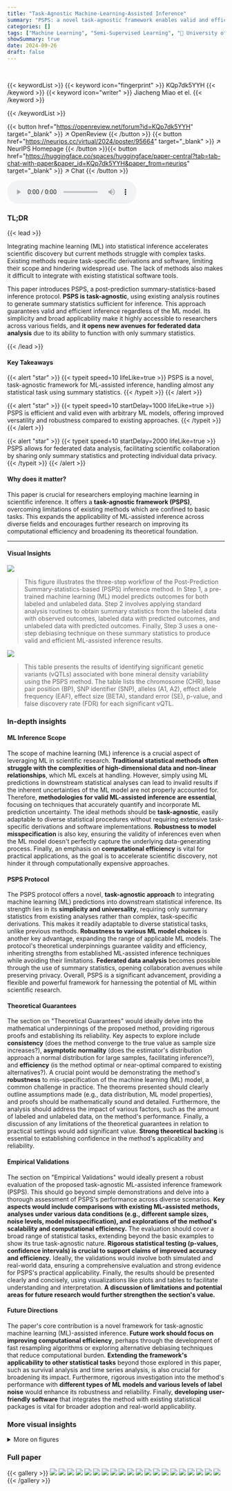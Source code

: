 ```yaml
---
title: "Task-Agnostic Machine-Learning-Assisted Inference"
summary: "PSPS: a novel task-agnostic framework enables valid and efficient ML-assisted statistical inference for virtually any task, simply using summary statistics from existing analysis routines!"
categories: []
tags: ["Machine Learning", "Semi-Supervised Learning", "🏢 University of Wisconsin-Madison",]
showSummary: true
date: 2024-09-26
draft: false
---
```


<br>

{{< keywordList >}}
{{< keyword icon="fingerprint" >}} KQp7dk5YYH {{< /keyword >}}
{{< keyword icon="writer" >}} Jiacheng Miao et el. {{< /keyword >}}
 
{{< /keywordList >}}

{{< button href="https://openreview.net/forum?id=KQp7dk5YYH" target="_blank" >}}
↗ OpenReview
{{< /button >}}
{{< button href="https://neurips.cc/virtual/2024/poster/95664" target="_blank" >}}
↗ NeurIPS Homepage
{{< /button >}}{{< button href="https://huggingface.co/spaces/huggingface/paper-central?tab=tab-chat-with-paper&paper_id=KQp7dk5YYH&paper_from=neurips" target="_blank" >}}
↗ Chat
{{< /button >}}



<audio controls>
    <source src="https://ai-paper-reviewer.com/KQp7dk5YYH/podcast.wav" type="audio/wav">
    Your browser does not support the audio element.
</audio>


### TL;DR


{{< lead >}}

Integrating machine learning (ML) into statistical inference accelerates scientific discovery but current methods struggle with complex tasks.  Existing methods require task-specific derivations and software, limiting their scope and hindering widespread use.  The lack of methods also makes it difficult to integrate with existing statistical software tools.



This paper introduces PSPS, a post-prediction summary-statistics-based inference protocol. **PSPS is task-agnostic**, using existing analysis routines to generate summary statistics sufficient for inference.  This approach guarantees valid and efficient inference regardless of the ML model.  Its simplicity and broad applicability make it highly accessible to researchers across various fields, and **it opens new avenues for federated data analysis** due to its ability to function with only summary statistics.

{{< /lead >}}


#### Key Takeaways

{{< alert "star" >}}
{{< typeit speed=10 lifeLike=true >}} PSPS is a novel, task-agnostic framework for ML-assisted inference, handling almost any statistical task using summary statistics. {{< /typeit >}}
{{< /alert >}}

{{< alert "star" >}}
{{< typeit speed=10 startDelay=1000 lifeLike=true >}} PSPS is efficient and valid even with arbitrary ML models, offering improved versatility and robustness compared to existing approaches. {{< /typeit >}}
{{< /alert >}}

{{< alert "star" >}}
{{< typeit speed=10 startDelay=2000 lifeLike=true >}} PSPS allows for federated data analysis, facilitating scientific collaboration by sharing only summary statistics and protecting individual data privacy. {{< /typeit >}}
{{< /alert >}}

#### Why does it matter?
This paper is crucial for researchers employing machine learning in scientific inference.  It offers a **task-agnostic framework (PSPS)**, overcoming limitations of existing methods which are confined to basic tasks.  This expands the applicability of ML-assisted inference across diverse fields and encourages further research on improving its computational efficiency and broadening its theoretical foundation.

------
#### Visual Insights



![](https://ai-paper-reviewer.com/KQp7dk5YYH/figures_2_1.jpg)

> This figure illustrates the three-step workflow of the Post-Prediction Summary-statistics-based (PSPS) inference method.  In Step 1, a pre-trained machine learning (ML) model predicts outcomes for both labeled and unlabeled data. Step 2 involves applying standard analysis routines to obtain summary statistics from the labeled data with observed outcomes, labeled data with predicted outcomes, and unlabeled data with predicted outcomes. Finally, Step 3 uses a one-step debiasing technique on these summary statistics to produce valid and efficient ML-assisted inference results.





![](https://ai-paper-reviewer.com/KQp7dk5YYH/tables_19_1.jpg)

> This table presents the results of identifying significant genetic variants (vQTLs) associated with bone mineral density variability using the PSPS method.  The table lists the chromosome (CHR), base pair position (BP), SNP identifier (SNP), alleles (A1, A2), effect allele frequency (EAF), effect size (BETA), standard error (SE), p-value, and false discovery rate (FDR) for each significant vQTL.





### In-depth insights


#### ML Inference Scope
The scope of machine learning (ML) inference is a crucial aspect of leveraging ML in scientific research.  **Traditional statistical methods often struggle with the complexities of high-dimensional data and non-linear relationships**, which ML excels at handling.  However, simply using ML predictions in downstream statistical analyses can lead to invalid results if the inherent uncertainties of the ML model are not properly accounted for.  Therefore, **methodologies for valid ML-assisted inference are essential**, focusing on techniques that accurately quantify and incorporate ML prediction uncertainty. The ideal methods should be **task-agnostic**, easily adaptable to diverse statistical procedures without requiring extensive task-specific derivations and software implementations.  **Robustness to model misspecification** is also key, ensuring the validity of inferences even when the ML model doesn't perfectly capture the underlying data-generating process.  Finally, an emphasis on **computational efficiency** is vital for practical applications, as the goal is to accelerate scientific discovery, not hinder it through computationally expensive approaches.

#### PSPS Protocol
The PSPS protocol offers a novel, **task-agnostic approach** to integrating machine learning (ML) predictions into downstream statistical inference.  Its strength lies in its **simplicity and universality**, requiring only summary statistics from existing analyses rather than complex, task-specific derivations. This makes it readily adaptable to diverse statistical tasks, unlike previous methods.  **Robustness to various ML model choices** is another key advantage, expanding the range of applicable ML models. The protocol's theoretical underpinnings guarantee validity and efficiency, inheriting strengths from established ML-assisted inference techniques while avoiding their limitations.  **Federated data analysis** becomes possible through the use of summary statistics, opening collaboration avenues while preserving privacy.  Overall, PSPS is a significant advancement, providing a flexible and powerful framework for harnessing the potential of ML within scientific research.

#### Theoretical Guarantees
The section on "Theoretical Guarantees" would ideally delve into the mathematical underpinnings of the proposed method, providing rigorous proofs and establishing its reliability.  Key aspects to explore include **consistency** (does the method converge to the true value as sample size increases?), **asymptotic normality** (does the estimator's distribution approach a normal distribution for large samples, facilitating inference?), and **efficiency** (is the method optimal or near-optimal compared to existing alternatives?).  A crucial point would be demonstrating the method's **robustness** to mis-specification of the machine learning (ML) model, a common challenge in practice. The theorems presented should clearly outline assumptions made (e.g., data distribution, ML model properties), and proofs should be mathematically sound and detailed.  Furthermore, the analysis should address the impact of various factors, such as the amount of labeled and unlabeled data, on the method's performance.  Finally, a discussion of any limitations of the theoretical guarantees in relation to practical settings would add significant value.  **Strong theoretical backing** is essential to establishing confidence in the method's applicability and reliability.

#### Empirical Validations
The section on "Empirical Validations" would ideally present a robust evaluation of the proposed task-agnostic ML-assisted inference framework (PSPS).  This should go beyond simple demonstrations and delve into a thorough assessment of PSPS's performance across diverse scenarios.  **Key aspects would include comparisons with existing ML-assisted methods, analyses under various data conditions (e.g., different sample sizes, noise levels, model misspecification), and explorations of the method's scalability and computational efficiency.**  The evaluation should cover a broad range of statistical tasks, extending beyond the basic examples to show its true task-agnostic nature.  **Rigorous statistical testing (p-values, confidence intervals) is crucial to support claims of improved accuracy and efficiency.**  Ideally, the validations would involve both simulated and real-world data, ensuring a comprehensive evaluation and strong evidence for PSPS's practical applicability.  Finally, the results should be presented clearly and concisely, using visualizations like plots and tables to facilitate understanding and interpretation.  **A discussion of limitations and potential areas for future research would further strengthen the section's value.**

#### Future Directions
The paper's core contribution is a novel framework for task-agnostic machine learning (ML)-assisted inference.  **Future work should focus on improving computational efficiency**, perhaps through the development of fast resampling algorithms or exploring alternative debiasing techniques that reduce computational burden.  **Extending the framework's applicability to other statistical tasks** beyond those explored in this paper, such as survival analysis and time series analysis, is also crucial for broadening its impact.  Furthermore, rigorous investigation into the method's performance with **different types of ML models and various levels of label noise** would enhance its robustness and reliability.  Finally, **developing user-friendly software** that integrates the method with existing statistical packages is vital for broader adoption and real-world applicability.


### More visual insights

<details>
<summary>More on figures
</summary>


![](https://ai-paper-reviewer.com/KQp7dk5YYH/figures_8_1.jpg)

> The figure illustrates the workflow of the Post-Prediction Summary-statistics-based (PSPS) inference method for task-agnostic machine learning (ML)-assisted inference. It shows a three-step process: (1) using a pre-trained ML model to predict outcomes for both labeled and unlabeled data; (2) applying existing analysis routines (like linear regression, logistic regression, etc.) to the labeled and unlabeled data (with predicted outcomes) to obtain summary statistics; and (3) employing a one-step debiasing procedure to combine these summary statistics and produce statistically valid ML-assisted inference results.


![](https://ai-paper-reviewer.com/KQp7dk5YYH/figures_8_2.jpg)

> This figure shows the workflow of the proposed method, PSPS, for task-agnostic ML-assisted inference. It consists of three main steps: (1) using a pre-trained ML model to predict outcomes for both labeled and unlabeled data; (2) applying existing analysis routines to generate summary statistics from the labeled and unlabeled data; (3) employing a one-step debiasing procedure to produce statistically valid results using the summary statistics. The figure visually depicts the flow of data and the key steps involved in the PSPS protocol. This diagram helps in understanding the task-agnostic nature of the method, highlighting its ability to incorporate various existing analysis routines.


![](https://ai-paper-reviewer.com/KQp7dk5YYH/figures_19_1.jpg)

> This figure presents simulation results comparing different methods for ML-assisted inference on tasks already established in existing literature: mean estimation, linear regression, and logistic regression.  Panels (a-c) illustrate the coverage of 95% confidence intervals, indicating whether the true parameter value falls within the calculated interval at the nominal 95% rate.  Panels (d-f) display the width of the 95% confidence intervals for each method, showing the precision of the estimates.  The results show that PSPS provides better coverage and narrower intervals than other methods, indicating superior performance.


![](https://ai-paper-reviewer.com/KQp7dk5YYH/figures_19_2.jpg)

> This Manhattan plot visualizes the results of a genome-wide association study (GWAS) to identify genetic variants associated with the variability (vQTLs) of bone mineral density (BMD).  The x-axis represents the chromosome, and the y-axis shows the negative logarithm of the p-values for each single nucleotide polymorphism (SNP). Points above the red horizontal line indicate statistically significant associations, revealing specific genomic regions influencing BMD variability.


</details>






### Full paper

{{< gallery >}}
<img src="https://ai-paper-reviewer.com/KQp7dk5YYH/1.png" class="grid-w50 md:grid-w33 xl:grid-w25" />
<img src="https://ai-paper-reviewer.com/KQp7dk5YYH/2.png" class="grid-w50 md:grid-w33 xl:grid-w25" />
<img src="https://ai-paper-reviewer.com/KQp7dk5YYH/3.png" class="grid-w50 md:grid-w33 xl:grid-w25" />
<img src="https://ai-paper-reviewer.com/KQp7dk5YYH/4.png" class="grid-w50 md:grid-w33 xl:grid-w25" />
<img src="https://ai-paper-reviewer.com/KQp7dk5YYH/5.png" class="grid-w50 md:grid-w33 xl:grid-w25" />
<img src="https://ai-paper-reviewer.com/KQp7dk5YYH/6.png" class="grid-w50 md:grid-w33 xl:grid-w25" />
<img src="https://ai-paper-reviewer.com/KQp7dk5YYH/7.png" class="grid-w50 md:grid-w33 xl:grid-w25" />
<img src="https://ai-paper-reviewer.com/KQp7dk5YYH/8.png" class="grid-w50 md:grid-w33 xl:grid-w25" />
<img src="https://ai-paper-reviewer.com/KQp7dk5YYH/9.png" class="grid-w50 md:grid-w33 xl:grid-w25" />
<img src="https://ai-paper-reviewer.com/KQp7dk5YYH/10.png" class="grid-w50 md:grid-w33 xl:grid-w25" />
<img src="https://ai-paper-reviewer.com/KQp7dk5YYH/11.png" class="grid-w50 md:grid-w33 xl:grid-w25" />
<img src="https://ai-paper-reviewer.com/KQp7dk5YYH/12.png" class="grid-w50 md:grid-w33 xl:grid-w25" />
<img src="https://ai-paper-reviewer.com/KQp7dk5YYH/13.png" class="grid-w50 md:grid-w33 xl:grid-w25" />
<img src="https://ai-paper-reviewer.com/KQp7dk5YYH/14.png" class="grid-w50 md:grid-w33 xl:grid-w25" />
<img src="https://ai-paper-reviewer.com/KQp7dk5YYH/15.png" class="grid-w50 md:grid-w33 xl:grid-w25" />
<img src="https://ai-paper-reviewer.com/KQp7dk5YYH/16.png" class="grid-w50 md:grid-w33 xl:grid-w25" />
<img src="https://ai-paper-reviewer.com/KQp7dk5YYH/17.png" class="grid-w50 md:grid-w33 xl:grid-w25" />
<img src="https://ai-paper-reviewer.com/KQp7dk5YYH/18.png" class="grid-w50 md:grid-w33 xl:grid-w25" />
<img src="https://ai-paper-reviewer.com/KQp7dk5YYH/19.png" class="grid-w50 md:grid-w33 xl:grid-w25" />
<img src="https://ai-paper-reviewer.com/KQp7dk5YYH/20.png" class="grid-w50 md:grid-w33 xl:grid-w25" />
{{< /gallery >}}